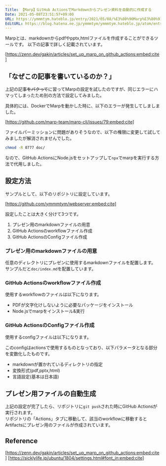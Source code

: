 ```yaml
---
Title: 【Marp】GitHub ActionsでMarkdownからプレゼン資料を自動的に作成する
Date: 2021-05-08T23:51:57+09:00
URL: https://ymmmtym.hateblo.jp/entry/2021/05/08/%E3%80%90Marp%E3%80%91GitHub_Actions%E3%81%A7Markdown%E3%81%8B%E3%82%89%E3%83%97%E3%83%AC%E3%82%BC%E3%83%B3%E8%B3%87%E6%96%99%E3%82%92%E8%87%AA%E5%8B%95%E7%9A%84%E3%81%AB%E4%BD%9C%E6%88%90%E3%81%99
EditURL: https://blog.hatena.ne.jp/ymmmtym/ymmmtym.hateblo.jp/atom/entry/26006613726147106
---
```


Marpとは、markdownからpdfやpptx,htmlファイルを作成することができるツールです。
以下の記事で詳しく記載されています。

[https://zenn.dev/gakin/articles/set_up_marp_on_github_actions:embed:cite]

## 「なぜこの記事を書いているのか？」

上記の記事~~をパクって~~に習ってMarpの設定を試したのですが、同じエラーにハマってしまったため別の方法で設定してみました。

具体的には、DockerでMarpを動かした時に、以下のエラーが発生してしましました。

[https://github.com/marp-team/marp-cli/issues/79:embed:cite]

ファイルパーミッションに問題がありそうなので、以下の権限に変更して試してみましたが解消されませんでした。

```bash
chmod -R 0777 doc/
```

なので、GitHub ActionsにNode.jsをセットアップして`npx`でmarpを実行する方法で代用しました。

## 設定方法

サンプルとして、以下のリポジトリに設定しています。

[https://github.com/ymmmtym/webserver:embed:cite]

設定したことは大きく分けて3つです。

1. プレゼン用のmarkdownファイルの用意
2. GitHub Actionsのworkflowファイル作成
3. GitHub ActionsのConfigファイル作成

### プレゼン用のmarkdownファイルの用意

任意のディレクトリにプレゼンに使用するmarkdownファイルを配置します。
サンプルだと`doc/index.md`を配置しています。

### GitHub Actionsのworkflowファイル作成

使用するworkflowのファイルは以下になります。

<script src="https://gist-it.appspot.com/https://github.com/ymmmtym/webserver/blob/main/.github/workflows/marp.yml?slice=1:5"></script>

- PDFが文字化けしないように必要なパッケージをインストール
- Node.jsでmarpをインストール&実行

### GitHub ActionsのConfigファイル作成

使用するconfigファイルは以下になります。

<script src="https://gist-it.appspot.com/https://github.com/ymmmtym/webserver/blob/main/config.json?slice=1:5"></script>

このconfigはactionsで使用するものとなっており、以下パラメータとなる部分を変数化したものです。

- markdownが置かれているディレクトリの指定
- 変換形式(pdf,pptx,html)
- 言語設定(基本は日本語)

## プレゼン用ファイルの自動生成

上記の設定が完了したら、リポジトリに`git push`された時にGitHub Actionsが実行されます。  
リポジトリの「Actions」タブに移動して、該当のworkflowに移動するとArtifactsにプレゼン用のファイルが作成されています。

## Reference

[https://zenn.dev/gakin/articles/set_up_marp_on_github_actions:embed:cite]
[https://sicklylife.jp/ubuntu/1804/settings.html#font_in:embed:cite]
